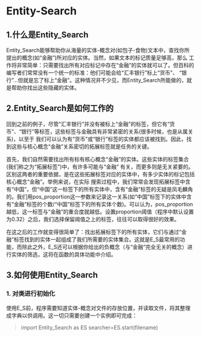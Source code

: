 # Entity-Search
## 1.什么是Entity\_Search

Entity_Search能够帮助你从海量的实体-概念对(如包子-食物)文本中，查找你所提出的概念(如“金融”)所对应的实体。当然，如果文本的标记质量足够高，那么
工作将非常简单：只需要找出所有对应标记中存在“金融”的实体就可以了。但百科的编写者们常常没有一个统一的标准：他们可能会给“汇丰银行”标上“货币”、
“银行”...但就是忘了标上“金融”。这种情况并不少见，而Entity_Search所能做的，就是帮助你找出这些隐藏的实体。

## 2.Entity\_Search是如何工作的

回到之前的例子，尽管“汇丰银行”并没有被标上“金融”的标签，但它有“货币”、“银行”等标签，这些标签与金融具有非常紧密的关系(很多时候，也是从属关系)，以至于
我们可以认为有“货币”或“银行”标签的实体都应该被找到。因此，找到这些与核心概念“金融”关系密切的拓展标签就是任务的关键。

首先，我们自然需要找出所有标有核心概念“金融”的实体。这些实体的标签集合(我们称之为“拓展标签”)中，有许多可能与“金融” 有关，而更多则是无关紧要的。
区别这两者的重要依据，是在这些拓展标签对应的实体中，有多少实体的标记包括核心概念“金融”。举例来说，在实际
搜索过程中，我们常常会发现拓展标签中含有“中国”，但“中国”这一标签下的所有实体中，含有“金融”标签的无疑是凤毛麟角的。我们用pos\_proportion这一参数来记录这一关系(如“中国”标签下的实体中含有“金融”标签的个数/“中国”标签下的所有实体个数)。可以认为，pos\_proportion越低，这一标签与“金融”的重合度就越低。设置proportion阈值（程序中默认设置为0.32）之后，我们选择保留阈值之上的标签，往往可以取得很好的效果。

在这之后的工作就变得很简单了：找出拓展标签下的所有实体，它们与通过“金融”标签找到的实体一起组成了我们所需要的实体集合。这就是E\_S最常用的功能，而除此之外，E\_S还可以根据你给出的负概念（与“金融”完全无关的概念）进行实体的筛选，这将在函数的具体功能中介绍。

## 3.如何使用Entity\_Search
### 1. 对类进行初始化
使用E\_S前，程序需要知道实体-概念对文件的存放位置，并读取文件，将其整理成字典以供调用。这一切只需要创建一个实例即可完成：
>import Entity\_Search as ES
>searcher=ES.start(filename)


